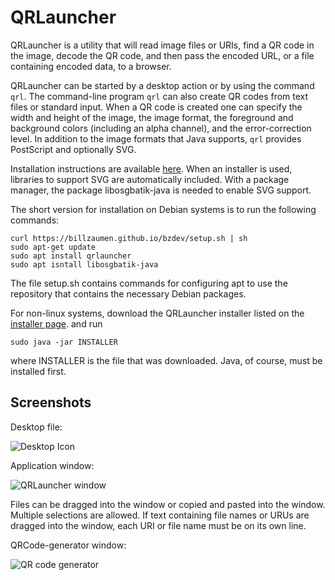 # QRLauncher

QRLauncher is a utility that will read image files or URIs, find a QR
code in the image, decode the QR code, and then pass the encoded URL,
or a file containing encoded data, to a browser.

QRLauncher can be started by a desktop action or by using the command
`qrl`.  The command-line program `qrl` can also create QR codes from
text files or standard input.  When a QR code is created one can specify
the width and height of the image, the image format, the foreground and
background colors (including an alpha channel), and the error-correction
level. In addition to the image formats that Java supports, `qrl` provides
PostScript and optionally SVG.

Installation instructions are available
[here](https://billzaumen.github.io/bzdev/).
When an installer is used, libraries to support SVG are automatically
included.  With a package manager, the package libosgbatik-java is needed
to enable SVG support.

The short version for installation on Debian systems is to run the
following commands:

```
curl https://billzaumen.github.io/bzdev/setup.sh | sh
sudo apt-get update
sudo apt install qrlauncher
sudo apt isntall libosgbatik-java
```

The file setup.sh contains commands for configuring apt to use the
repository that contains the necessary Debian packages.

For non-linux systems, download the QRLauncher installer listed on
the [installer page](https://billzaumen.github.io/bzdev/installers.html).
and run

```
sudo java -jar INSTALLER
```

where INSTALLER is the file that was downloaded.  Java, of course, must
be installed first.

## Screenshots

Desktop file:

![Desktop Icon](https://billzaumen.github.io/QRLauncher/desktop.png)

Application window:

![QRLauncher window](https://billzaumen.github.io/QRLauncher/screenshot.png)

Files can be dragged into the window or copied and pasted into the
window. Multiple selections are allowed.  If text containing file names
or URUs are dragged into the window, each URI or file name must be on its
own line.

QRCode-generator window:

![QR code generator](https://billzaumen.github.io/QRLauncher/screenshot2.png)